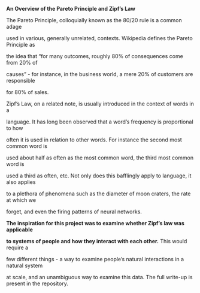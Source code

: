 **An Overview of the Pareto Principle and Zipf’s Law**

The Pareto Principle, colloquially known as the 80/20 rule is a common adage

used in various, generally unrelated, contexts. Wikipedia defines the Pareto Principle as

the idea that “for many outcomes, roughly 80% of consequences come from 20% of

causes” - for instance, in the business world, a mere 20% of customers are responsible

for 80% of sales.


Zipf’s Law, on a related note, is usually introduced in the context of words in a

language. It has long been observed that a word’s frequency is proportional to how

often it is used in relation to other words. For instance the second most common word is

used about half as often as the most common word, the third most common word is

used a third as often, etc. Not only does this bafflingly apply to language, it also applies

to a plethora of phenomena such as the diameter of moon craters, the rate at which we

forget, and even the firing patterns of neural networks.

**The inspiration for this project was to examine whether Zipf’s law was applicable**

**to systems of people and how they interact with each other.** This would require a

few different things - a way to examine people’s natural interactions in a natural system

at scale, and an unambiguous way to examine this data. The full write-up is present in the repository.
